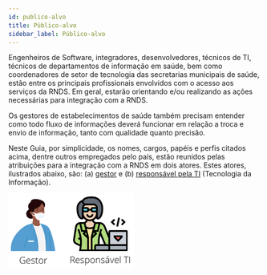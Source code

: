 ```yaml
---
id: publico-alvo
title: Público-alvo
sidebar_label: Público-alvo
---
```


Engenheiros de Software, integradores, desenvolvedores, técnicos de TI, técnicos de departamentos de informação em saúde, bem como coordenadores de setor de tecnologia das secretarias municipais de saúde, estão entre os principais profissionais envolvidos com o acesso aos serviços da RNDS. Em geral, estarão orientando e/ou realizando as ações necessárias para integração com a RNDS. 

Os gestores de estabelecimentos de saúde também precisam entender como todo fluxo de informações deverá funcionar em relação a troca e envio de informação, tanto com qualidade quanto precisão.

Neste Guia, por simplicidade, os nomes, cargos, papéis e perfis citados acima, dentre outros empregados pelo país, estão reunidos pelas atribuições para a integração com a RNDS em dois atores. Estes atores, ilustrados abaixo, são: (a) [gestor](../gestor/gestor) e (b) [responsável pela TI](../ti/ti) (Tecnologia da Informação).

![atores](../../static/img/atores.png)